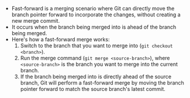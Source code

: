    - Fast-forward is a merging scenario where Git can directly move the branch pointer forward to incorporate the changes, without creating a new merge commit.
   - It occurs when the branch being merged into is ahead of the branch being merged.
   - Here's how a fast-forward merge works:
     1. Switch to the branch that you want to merge into (`git checkout <branch>`).
     2. Run the merge command (`git merge <source-branch>`), where `<source-branch>` is the branch you want to merge into the current branch.
     3. If the branch being merged into is directly ahead of the source branch, Git will perform a fast-forward merge by moving the branch pointer forward to match the source branch's latest commit.
